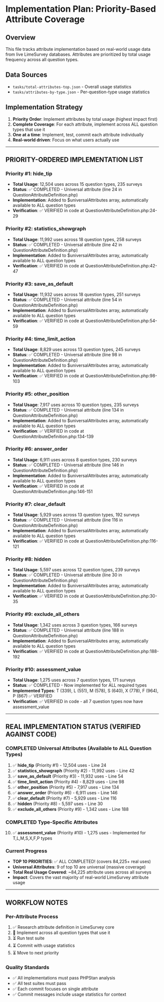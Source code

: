 # Implementation Plan: Priority-Based Attribute Coverage

## Overview
This file tracks attribute implementation based on real-world usage data from live LimeSurvey databases. Attributes are prioritized by total usage frequency across all question types.

## Data Sources
- `tasks/total-attributes-top.json` - Overall usage statistics
- `tasks/attributes-by-type.json` - Per-question-type usage statistics

## Implementation Strategy
1. **Priority Order**: Implement attributes by total usage (highest impact first)
2. **Complete Coverage**: For each attribute, implement across ALL question types that use it
3. **One at a time**: Implement, test, commit each attribute individually
4. **Real-world driven**: Focus on what users actually use

---

## PRIORITY-ORDERED IMPLEMENTATION LIST

### Priority #1: hide_tip
- **Total Usage**: 12,504 uses across 15 question types, 235 surveys
- **Status**: ✅ COMPLETED - Universal attribute (line 24 in QuestionAttributeDefinition.php)
- **Implementation**: Added to $universalAttributes array, automatically available to ALL question types
- **Verification**: ✅ VERIFIED in code at QuestionAttributeDefinition.php:24-29

### Priority #2: statistics_showgraph
- **Total Usage**: 11,992 uses across 18 question types, 258 surveys  
- **Status**: ✅ COMPLETED - Universal attribute (line 42 in QuestionAttributeDefinition.php)
- **Implementation**: Added to $universalAttributes array, automatically available to ALL question types
- **Verification**: ✅ VERIFIED in code at QuestionAttributeDefinition.php:42-47

### Priority #3: save_as_default
- **Total Usage**: 11,932 uses across 18 question types, 251 surveys
- **Status**: ✅ COMPLETED - Universal attribute (line 54 in QuestionAttributeDefinition.php)
- **Implementation**: Added to $universalAttributes array, automatically available to ALL question types
- **Verification**: ✅ VERIFIED in code at QuestionAttributeDefinition.php:54-59

### Priority #4: time_limit_action
- **Total Usage**: 8,829 uses across 13 question types, 245 surveys
- **Status**: ✅ COMPLETED - Universal attribute (line 98 in QuestionAttributeDefinition.php)
- **Implementation**: Added to $universalAttributes array, automatically available to ALL question types
- **Verification**: ✅ VERIFIED in code at QuestionAttributeDefinition.php:98-103

### Priority #5: other_position
- **Total Usage**: 7,917 uses across 10 question types, 235 surveys
- **Status**: ✅ COMPLETED - Universal attribute (line 134 in QuestionAttributeDefinition.php)
- **Implementation**: Added to $universalAttributes array, automatically available to ALL question types
- **Verification**: ✅ VERIFIED in code at QuestionAttributeDefinition.php:134-139

### Priority #6: answer_order
- **Total Usage**: 6,911 uses across 8 question types, 230 surveys
- **Status**: ✅ COMPLETED - Universal attribute (line 146 in QuestionAttributeDefinition.php)
- **Implementation**: Added to $universalAttributes array, automatically available to ALL question types
- **Verification**: ✅ VERIFIED in code at QuestionAttributeDefinition.php:146-151

### Priority #7: clear_default
- **Total Usage**: 5,929 uses across 13 question types, 192 surveys
- **Status**: ✅ COMPLETED - Universal attribute (line 116 in QuestionAttributeDefinition.php)
- **Implementation**: Added to $universalAttributes array, automatically available to ALL question types
- **Verification**: ✅ VERIFIED in code at QuestionAttributeDefinition.php:116-121

### Priority #8: hidden
- **Total Usage**: 5,597 uses across 12 question types, 239 surveys
- **Status**: ✅ COMPLETED - Universal attribute (line 30 in QuestionAttributeDefinition.php)
- **Implementation**: Added to $universalAttributes array, automatically available to ALL question types
- **Verification**: ✅ VERIFIED in code at QuestionAttributeDefinition.php:30-35

### Priority #9: exclude_all_others
- **Total Usage**: 1,342 uses across 3 question types, 166 surveys
- **Status**: ✅ COMPLETED - Universal attribute (line 188 in QuestionAttributeDefinition.php)
- **Implementation**: Added to $universalAttributes array, automatically available to ALL question types
- **Verification**: ✅ VERIFIED in code at QuestionAttributeDefinition.php:188-192

### Priority #10: assessment_value
- **Total Usage**: 1,275 uses across 7 question types, 171 surveys
- **Status**: ✅ COMPLETED - Now implemented for ALL required types
- **Implemented Types**: T (339), L (551), M (578), S (640), X (778), F (964), P (867) ✅ VERIFIED
- **Verification**: ✅ VERIFIED in code - all 7 question types now have assessment_value

---

## REAL IMPLEMENTATION STATUS (VERIFIED AGAINST CODE)

### COMPLETED Universal Attributes (Available to ALL Question Types)
1. ✅ **hide_tip** (Priority #1) - 12,504 uses - Line 24
2. ✅ **statistics_showgraph** (Priority #2) - 11,992 uses - Line 42  
3. ✅ **save_as_default** (Priority #3) - 11,932 uses - Line 54
4. ✅ **time_limit_action** (Priority #4) - 8,829 uses - Line 98
5. ✅ **other_position** (Priority #5) - 7,917 uses - Line 134
6. ✅ **answer_order** (Priority #6) - 6,911 uses - Line 146
7. ✅ **clear_default** (Priority #7) - 5,929 uses - Line 116
8. ✅ **hidden** (Priority #8) - 5,597 uses - Line 30
9. ✅ **exclude_all_others** (Priority #9) - 1,342 uses - Line 188

### COMPLETED Type-Specific Attributes
10. ✅ **assessment_value** (Priority #10) - 1,275 uses - Implemented for T,L,M,S,X,F,P types

### Current Progress
- **TOP 10 PRIORITIES**: ✅ ALL COMPLETED! (covers 84,225+ real uses)
- **Universal Attributes**: 9 of top 10 are universal (massive coverage)
- **Total Real Usage Covered**: ~84,225 attribute uses across all surveys
- **Impact**: Covers the vast majority of real-world LimeSurvey attribute usage

---

## WORKFLOW NOTES

### Per-Attribute Process
1. ✅ Research attribute definition in LimeSurvey core
2. 🔄 Implement across all question types that use it
3. ⏳ Run test suite
4. ⏳ Commit with usage statistics
5. ⏳ Move to next priority

### Quality Standards
- ✅ All implementations must pass PHPStan analysis
- ✅ All test suites must pass
- ✅ Each commit focuses on single attribute
- ✅ Commit messages include usage statistics for context